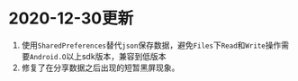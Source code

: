 # 2020-12-30更新
1. 使用`SharedPreferences`替代`json`保存数据，避免`Files`下`Read`和`Write`操作需要`Android.O`以上sdk版本，兼容到低版本
2. 修复了在分享数据之后出现的短暂黑屏现象。

